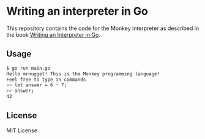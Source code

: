# Writing an interpreter in Go

This repository contains the code for the Monkey interpreter as described in the book [Writing an Interpreter in Go](https://interpreterbook.com/).

## Usage

```bash
$ go run main.go
Hello mrnugget! This is the Monkey programming language!
Feel free to type in commands
>> let answer = 6 * 7;
>> answer;
42
```

## License

MIT License
